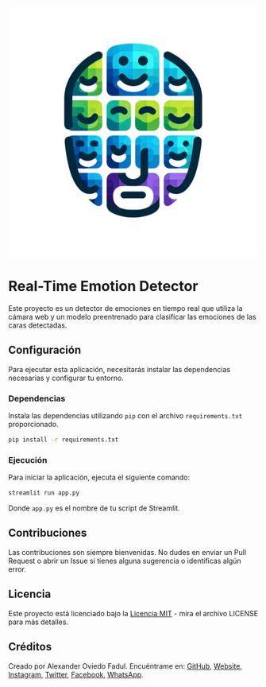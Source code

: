 ![Logo del detector de emociones en tiempo real](https://raw.githubusercontent.com/bladealex9848/DeteccionDeEmociones/main/logo.png)

# Real-Time Emotion Detector

Este proyecto es un detector de emociones en tiempo real que utiliza la cámara web y un modelo preentrenado para clasificar las emociones de las caras detectadas.

## Configuración

Para ejecutar esta aplicación, necesitarás instalar las dependencias necesarias y configurar tu entorno.

### Dependencias

Instala las dependencias utilizando `pip` con el archivo `requirements.txt` proporcionado.

```sh
pip install -r requirements.txt
```

### Ejecución

Para iniciar la aplicación, ejecuta el siguiente comando:

```sh
streamlit run app.py
```

Donde `app.py` es el nombre de tu script de Streamlit.

## Contribuciones

Las contribuciones son siempre bienvenidas. No dudes en enviar un Pull Request o abrir un Issue si tienes alguna sugerencia o identificas algún error.

## Licencia

Este proyecto está licenciado bajo la [Licencia MIT](LICENSE) - mira el archivo LICENSE para más detalles.

## Créditos

Creado por Alexander Oviedo Fadul. Encuéntrame en: [GitHub](https://github.com/bladealex9848), [Website](https://alexander.oviedo.isabellaea.com/), [Instagram](https://www.instagram.com/alexander.oviedo.fadul), [Twitter](https://twitter.com/alexanderofadul), [Facebook](https://www.facebook.com/alexanderof/), [WhatsApp](https://api.whatsapp.com/send?phone=573015930519&text=Hola%20!Quiero%20conversar%20contigo!%20).